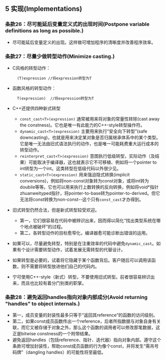 ## 5 实现(Implementations)
### 条款26：尽可能延后变量定义式的出现时间(Postpone variable definitions as long as possible.)
- 尽可能延后变量定义的出现。这样做可增加程序的清晰度并改善程序效率。

### 条款27：尽量少做转型动作(Minimize casting.)
- C风格的转型动作：

		(T)expression //将expression转型为T
- 函数风格的转型动作：

		T(expression)  //将expression转型为T
- C++还提供四种新式转型
	- `const_cast<T>(expression)` 通常被用来将对象的常量性转除(cast away the constness)。它也是唯一有此能力的C++-style转型操作符。
	- `dynamic_cast<T>(expression)` 主要用来执行“安全向下转型”(safe downcasting)，也就是用来决定某对象是否归属继承体系中的某个类型。它是唯一无法由旧式语法执行的动作，也是唯一可能耗费重大运行成本的转型动作。
	- `reinterpret_cast<T>(expression)` 意图执行低级转型，实际动作（及结果）可能取决于编译器，这也就表示它不可移植、例如将一个pointer to int转型为一个int。这类转型在低级代码以外很少见。
	- `static_cast<T>(expression)` 用来强迫隐式转换(implicit conversions)，例如将non-const对象转为const对象，或将int转为doubile等等。它也可以用来执行上数转换的反向转换，例如将void*指针zhuanweityped指针，将pointer-to-base转为pointer-to-derived。但它无法将const转换为non-const--这个只有`const_cast`才办得到。
- 旧式转型仍然合法，但是新式转型较受欢迎。
	- 第一，它们很容易在代码中被辨识出来，因而得以简化“找出类型系统在哪个地点被破坏”的过程。
	- 第二，各转型动作的目标愈窄化，编译器愈可能诊断出错误的运用。
- 如果可以，尽量避免转型，特别是在注重效率的代码中避免`dynamic_cast`。如果有个设计需要转型动作，试着发展无需转型的代替设计。
- 如果转型是必要的，试着将它隐藏于某个函数背后。客户随后可以调用该函数，则不需要将转型放进他们自己的代码内。
- 宁可使用C++-style（新式）转型，不要使用旧式转型。前者很容易辨识出来，而且也比较有着分门别类的职掌。

### 条款28：避免返回handles指向对象内部成分(Avoid returning "handles" to object internals.)
- 第一，成员变量的封装性最多只等于“返回其reference”的函数的访问级别。
- 第二，如果const成员函数传出一个reference，后者所指数据与对象自身有关联，而它又被存储于对象之外，那么这个函数的调用者可以修改那笔数据，这正是bitwise constness的一个附带结果。
- 避免返回handles（包括reference、指针、迭代器）指向对象内部。遵守这个条款可增加封装性，帮助const成员函数的行为像个const，并将发生“需吊号码牌”（dangling handles）的可能性将至最低。
